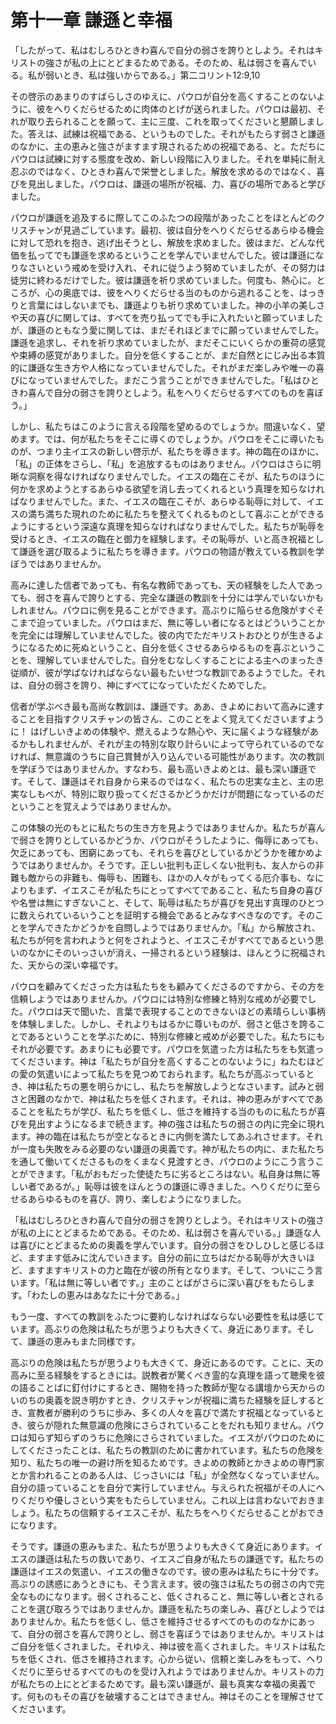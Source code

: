 # 第十一章 謙遜と幸福

「したがって、私はむしろひときわ喜んで自分の弱さを誇りとしよう。それはキリストの強さが私の上にとどまるためである。そのため、私は弱さを喜んでいる。私が弱いとき、私は強いからである。」第二コリント12:9,10

その啓示のあまりのすばらしさのゆえに、パウロが自分を高くすることのないように、彼をへりくだらせるために肉体のとげが送られました。パウロは最初、それが取り去られることを願って、主に三度、これを取ってくださいと懇願しました。答えは、試練は祝福である、というものでした。それがもたらす弱さと謙遜のなかに、主の恵みと強さがますます現されるための祝福である、と。ただちにパウロは試練に対する態度を改め、新しい段階に入りました。それを単純に耐え忍ぶのではなく、ひときわ喜んで栄誉としました。解放を求めるのではなく、喜びを見出しました。パウロは、謙遜の場所が祝福、力、喜びの場所であると学びました。

パウロが謙遜を追及するに際してこのふたつの段階があったことをほとんどのクリスチャンが見過ごしています。最初、彼は自分をへりくだらせるあらゆる機会に対して恐れを抱き、逃げ出そうとし、解放を求めました。彼はまだ、どんな代価を払ってでも謙遜を求めるということを学んでいませんでした。彼は謙遜になりなさいという戒めを受け入れ、それに従うよう努めていましたが、その努力は徒労に終わるだけでした。彼は謙遜を祈り求めていました。何度も、熱心に。ところが、心の奥底では、彼をへりくだらせる当のものから逃れることを、はっきりと言葉にはしないまでも、謙遜よりも祈り求めていました。神の小羊の美しさや天の喜びに関しては、すべてを売り払ってでも手に入れたいと願っていましたが、謙遜のともなう愛に関しては、まだそれほどまでに願っていませんでした。謙遜を追求し、それを祈り求めていましたが、まだそこにいくらかの重荷の感覚や束縛の感覚がありました。自分を低くすることが、まだ自然とにじみ出る本質的に謙遜な生き方や人格になっていませんでした。それがまだ楽しみや唯一の喜びになっていませんでした。まだこう言うことができませんでした。「私はひときわ喜んで自分の弱さを誇りとしよう。私をへりくだらせるすべてのものを喜ぼう。」

しかし、私たちはこのように言える段階を望めるのでしょうか。間違いなく、望めます。では、何が私たちをそこに導くのでしょうか。パウロをそこに導いたものが、つまり主イエスの新しい啓示が、私たちを導きます。神の臨在のほかに、「私」の正体をさらし、「私」を追放するものはありません。パウロはさらに明晰な洞察を得なければなりませんでした。イエスの臨在こそが、私たちのほうに何かを求めようとするあらゆる欲望を消し去ってくれるという真理を知らなければなりませんでした。また、イエスの臨在こそが、あらゆる恥辱に対して、イエスの満ち満ちた現れのために私たちを整えてくれるものとして喜ぶことができるようにするという深遠な真理を知らなければなりませんでした。私たちが恥辱を受けるとき、イエスの臨在と御力を経験します。その恥辱が、いと高き祝福として謙遜を選び取るように私たちを導きます。パウロの物語が教えている教訓を学ぼうではありませんか。

高みに達した信者であっても、有名な教師であっても、天の経験をした人であっても、弱さを喜んで誇りとする、完全な謙遜の教訓を十分には学んでいないかもしれません。パウロに例を見ることができます。高ぶりに陥らせる危険がすぐそこまで迫っていました。パウロはまだ、無に等しい者になるとはどういうことかを完全には理解していませんでした。彼の内でただキリストおひとりが生きるようになるために死ぬということ、自分を低くさせるあらゆるものを喜ぶということを、理解していませんでした。自分をむなしくすることによる主へのまったき従順が、彼が学ばなければならない最もたいせつな教訓であるようでした。それは、自分の弱さを誇り、神にすべてになっていただくためでした。

信者が学ぶべき最も高尚な教訓は、謙遜です。ああ、きよめにおいて高みに達することを目指すクリスチャンの皆さん、このことをよく覚えてくださいますように！ はげしいきよめの体験や、燃えるような熱心や、天に届くような経験があるかもしれませんが、それが主の特別な取り計らいによって守られているのでなければ、無意識のうちに自己賞賛が入り込んでいる可能性があります。次の教訓を学ぼうではありませんか。すなわち、最も高いきよめとは、最も深い謙遜です。そして、謙遜はそれ自身から来るのではなく、私たちの忠実な主と、主の忠実なしもべが、特別に取り扱ってくださるかどうかだけが問題になっているのだということを覚えようではありませんか。

この体験の光のもとに私たちの生き方を見ようではありませんか。私たちが喜んで弱さを誇りとしているかどうか、パウロがそうしたように、侮辱にあっても、欠乏にあっても、困窮にあっても、それらを喜びとしているかどうかを確かめようではありませんか。そうです。正しい批判も正しくない批判も、友人からの非難も敵からの非難も、侮辱も、困難も、ほかの人々がもってくる厄介事も、なによりもまず、イエスこそが私たちにとってすべてであること、私たち自身の喜びや名誉は無にすぎないこと、そして、恥辱は私たちが喜びを見出す真理のひとつに数えられているいうことを証明する機会であるとみなすべきなのです。そのことを学んできたかどうかを自問しようではありませんか。「私」から解放され、私たちが何を言われようと何をされようと、イエスこそがすべてであるという思いのなかにそのいっさいが消え、一掃されるという経験は、ほんとうに祝福された、天からの深い幸福です。

パウロを顧みてくださった方は私たちをも顧みてくださるのですから、その方を信頼しようではありませんか。パウロには特別な修練と特別な戒めが必要でした。パウロは天で聞いた、言葉で表現することのできないほどの素晴らしい事柄を体験しました。しかし、それよりもはるかに尊いものが、弱さと低さを誇ることであるということを学ぶために、特別な修練と戒めが必要でした。私たちにもそれが必要です。あまりにも必要です。パウロを気遣った方は私たちをも気遣ってくださいます。神は「私たちが自分を高くすることのないように」ねたむほどの愛の気遣いによって私たちを見つめておられます。私たちが高ぶっているとき、神は私たちの悪を明らかにし、私たちを解放しようとなさいます。試みと弱さと困難のなかで、神は私たちを低くされます。それは、神の恵みがすべてであることを私たちが学び、私たちを低くし、低さを維持する当のものに私たちが喜びを見出すようになるまで続きます。神の強さは私たちの弱さの内に完全に現れます。神の臨在は私たちが空となるときに内側を満たしてあふれさせます。それが一度も失敗をみる必要のない謙遜の奥義です。神が私たちの内に、また私たちを通して働いてくださるものをくまなく見渡すとき、パウロのようにこう言うことができます。「私がおもだった使徒たちに劣るところはない。私自身は無に等しい者であるが。」恥辱は彼をほんとうの謙遜に導きました。へりくだりに至らせるあらゆるものを喜び、誇り、楽しむようになりました。

「私はむしろひときわ喜んで自分の弱さを誇りとしよう。それはキリストの強さが私の上にとどまるためである。そのため、私は弱さを喜んでいる。」謙遜な人は喜びにとどまるための奥義を学んでいます。自分の弱さをひしひしと感じるほど、ますます低みに沈んでいきます。自分の前に立ちはだかる恥辱が大きいほど、ますますキリストの力と臨在が彼の所有となります。そして、ついにこう言います。「私は無に等しい者です。」主のことばがさらに深い喜びをもたらします。「わたしの恵みはあなたに十分である。」

もう一度、すべての教訓をふたつに要約しなければならない必要性を私は感じています。高ぶりの危険は私たちが思うよりも大きくて、身近にあります。そして、謙遜の恵みもまた同様です。

高ぶりの危険は私たちが思うよりも大きくて、身近にあるのです。ことに、天の高みに至る経験をするときには。説教者が驚くべき霊的な真理を語って聴衆を彼の語ることばに釘付けにするとき、賜物を持った教師が聖なる講壇から天からのいのちの奥義を説き明かすとき、クリスチャンが祝福に満ちた経験を証しするとき、宣教者が勝利のうちに歩み、多くの人々を喜びで満たす祝福となっているとき、彼らが隠れた無意識の危険にさらされていることをだれも知りません。パウロは知らず知らずのうちに危険にさらされていました。イエスがパウロのためにしてくださったことは、私たちの教訓のために書かれています。私たちの危険を知り、私たちの唯一の避け所を知るためです。きよめの教師とかきよめの専門家とか言われることのある人は、じっさいには「私」が全然なくなっていません。自分の語っていることを自分で実行していません。与えられた祝福がその人にへりくだりや優しさという実をもたらしていません。これ以上は言わないでおきましょう。私たちの信頼するイエスこそが、私たちをへりくだらせることがおできになります。

そうです。謙遜の恵みもまた、私たちが思うよりも大きくて身近にあります。イエスの謙遜は私たちの救いであり、イエスご自身が私たちの謙遜です。私たちの謙遜はイエスの気遣い、イエスの働きなのです。彼の恵みは私たちに十分です。高ぶりの誘惑にあうときにも、そう言えます。彼の強さは私たちの弱さの内で完全なものになります。弱くされること、低くされること、無に等しい者とされることを選び取ろうではありませんか。謙遜を私たちの楽しみ、喜びとしようではありませんか。私たちを低くし、低さを維持させるすべてのもののなかにあって、自分の弱さを喜んで誇りとし、弱さを喜ぼうではありませんか。キリストはご自分を低くされました。それゆえ、神は彼を高くされました。キリストは私たちを低くされ、低さを維持されます。心から従い、信頼と楽しみをもって、へりくだりに至らせるすべてのものを受け入れようではありませんか。キリストの力が私たちの上にとどまるためです。最も深い謙遜が、最も真実な幸福の奥義です。何ものもその喜びを破壊することはできません。神はそのことを理解させてくださいます。
